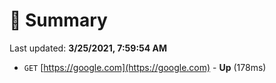 # 📖 Summary
Last updated: **3/25/2021, 7:59:54 AM**

- `GET` [https://google.com](https://google.com) - **Up** (178ms)
